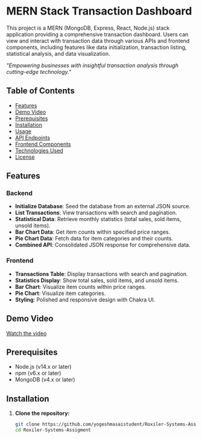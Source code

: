 # MERN Stack Transaction Dashboard

This project is a MERN (MongoDB, Express, React, Node.js) stack application providing a comprehensive transaction dashboard. Users can view and interact with transaction data through various APIs and frontend components, including features like data initialization, transaction listing, statistical analysis, and data visualization.

*"Empowering businesses with insightful transaction analysis through cutting-edge technology."*

## Table of Contents

- [Features](#features)
- [Demo Video](#demo-video)
- [Prerequisites](#prerequisites)
- [Installation](#installation)
- [Usage](#usage)
- [API Endpoints](#api-endpoints)
- [Frontend Components](#frontend-components)
- [Technologies Used](#technologies-used)
- [License](#license)

## Features

### Backend

- **Initialize Database**: Seed the database from an external JSON source.
- **List Transactions**: View transactions with search and pagination.
- **Statistical Data**: Retrieve monthly statistics (total sales, sold items, unsold items).
- **Bar Chart Data**: Get item counts within specified price ranges.
- **Pie Chart Data**: Fetch data for item categories and their counts.
- **Combined API**: Consolidated JSON response for comprehensive data.

### Frontend

- **Transactions Table**: Display transactions with search and pagination.
- **Statistics Display**: Show total sales, sold items, and unsold items.
- **Bar Chart**: Visualize item counts within price ranges.
- **Pie Chart**: Visualize item categories.
- **Styling**: Polished and responsive design with Chakra UI.

## Demo Video

[Watch the video](https://www.youtube.com/watch?v=YOUR_VIDEO_ID)

## Prerequisites

- Node.js (v14.x or later)
- npm (v6.x or later)
- MongoDB (v4.x or later)

## Installation

1. **Clone the repository:**

   ```bash
   git clone https://github.com/yogeshmasaistudent/Roxiler-Systems-Assigment.git
   cd Roxiler-Systems-Assigment
